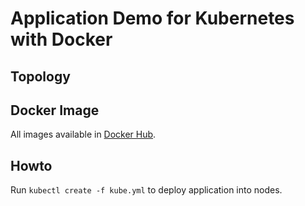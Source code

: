 # Application Demo for Kubernetes with Docker
 
## Topology


## Docker Image
All images available in [Docker Hub](https://hub.docker.com/u/kantlove).

## Howto
Run `kubectl create -f kube.yml` to deploy application into nodes.
